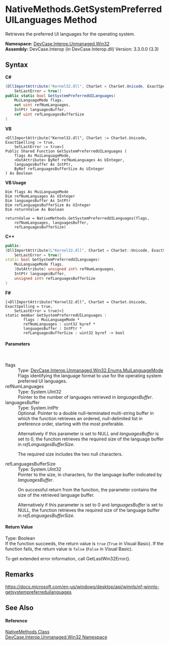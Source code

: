 # NativeMethods.GetSystemPreferredUILanguages Method 
 

Retrieves the preferred UI languages for the operating system.

**Namespace:**&nbsp;<a href="N_DevCase_Interop_Unmanaged_Win32">DevCase.Interop.Unmanaged.Win32</a><br />**Assembly:**&nbsp;DevCase.Interop (in DevCase.Interop.dll) Version: 3.3.0.0 (3.3)

## Syntax

**C#**<br />
``` C#
[DllImportAttribute("Kernel32.dll", CharSet = CharSet.Unicode, ExactSpelling = true, 
	SetLastError = true)]
public static bool GetSystemPreferredUILanguages(
	MuiLanguageMode flags,
	out uint refNumLanguages,
	IntPtr languagesBuffer,
	ref uint refLanguagesBufferSize
)
```

**VB**<br />
``` VB
<DllImportAttribute("Kernel32.dll", CharSet := CharSet.Unicode, ExactSpelling := true, 
	SetLastError := true>]
Public Shared Function GetSystemPreferredUILanguages ( 
	flags As MuiLanguageMode,
	<OutAttribute> ByRef refNumLanguages As UInteger,
	languagesBuffer As IntPtr,
	ByRef refLanguagesBufferSize As UInteger
) As Boolean
```

**VB Usage**<br />
``` VB Usage
Dim flags As MuiLanguageMode
Dim refNumLanguages As UInteger
Dim languagesBuffer As IntPtr
Dim refLanguagesBufferSize As UInteger
Dim returnValue As Boolean

returnValue = NativeMethods.GetSystemPreferredUILanguages(flags, 
	refNumLanguages, languagesBuffer, 
	refLanguagesBufferSize)
```

**C++**<br />
``` C++
public:
[DllImportAttribute(L"Kernel32.dll", CharSet = CharSet::Unicode, ExactSpelling = true, 
	SetLastError = true)]
static bool GetSystemPreferredUILanguages(
	MuiLanguageMode flags, 
	[OutAttribute] unsigned int% refNumLanguages, 
	IntPtr languagesBuffer, 
	unsigned int% refLanguagesBufferSize
)
```

**F#**<br />
``` F#
[<DllImportAttribute("Kernel32.dll", CharSet = CharSet.Unicode, ExactSpelling = true, 
	SetLastError = true)>]
static member GetSystemPreferredUILanguages : 
        flags : MuiLanguageMode * 
        refNumLanguages : uint32 byref * 
        languagesBuffer : IntPtr * 
        refLanguagesBufferSize : uint32 byref -> bool 

```


#### Parameters
&nbsp;<dl><dt>flags</dt><dd>Type: <a href="T_DevCase_Interop_Unmanaged_Win32_Enums_MuiLanguageMode">DevCase.Interop.Unmanaged.Win32.Enums.MuiLanguageMode</a><br />Flags identifying the language format to use for the operating system preferred UI languages.</dd><dt>refNumLanguages</dt><dd>Type: System.UInt32<br />Pointer to the number of languages retrieved in *languagesBuffer*.</dd><dt>languagesBuffer</dt><dd>Type: System.IntPtr<br />Optional. Pointer to a double null-terminated multi-string buffer in which the function retrieves an ordered, null-delimited list in preference order, starting with the most preferable. 

 Alternatively if this parameter is set to NULL and *languagesBuffer* is set to 0, the function retrieves the required size of the language buffer in *refLanguagesBufferSize*. 

 The required size includes the two null characters.</dd><dt>refLanguagesBufferSize</dt><dd>Type: System.UInt32<br />Pointer to the size, in characters, for the language buffer indicated by *languagesBuffer*. 

 On successful return from the function, the parameter contains the size of the retrieved language buffer. 

 Alternatively if this parameter is set to 0 and *languagesBuffer* is set to NULL, the function retrieves the required size of the language buffer in *refLanguagesBufferSize*.</dd></dl>

#### Return Value
Type: Boolean<br />If the function succeeds, the return value is `true` (`True` in Visual Basic). If the function fails, the return value is `false` (`False` in Visual Basic). 

 To get extended error information, call GetLastWin32Error().

## Remarks
<a href="https://docs.microsoft.com/en-us/windows/desktop/api/winnls/nf-winnls-getsystempreferreduilanguages" target="_blank">https://docs.microsoft.com/en-us/windows/desktop/api/winnls/nf-winnls-getsystempreferreduilanguages</a>

## See Also


#### Reference
<a href="T_DevCase_Interop_Unmanaged_Win32_NativeMethods">NativeMethods Class</a><br /><a href="N_DevCase_Interop_Unmanaged_Win32">DevCase.Interop.Unmanaged.Win32 Namespace</a><br />